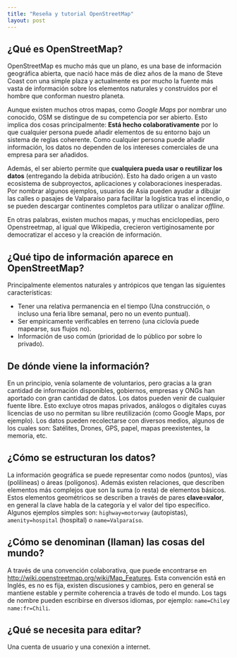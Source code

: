 ```yaml
---
title: "Reseña y tutorial OpenStreetMap"
layout: post
---
```

<!--
Temario:
- Qué es OpenStreetMap (mucho más que un mapa)
- Por qué es relevante (porque permite aplicar la filosofía open source a la información geográfica, del mismo modo que wikipedia la aplica a la información enciclopédica)
- De dónde viene la información (satélites, drones, gobierno, gps, papel, etc)
- Hacia dónde va la información (mapas, aplicaciones, subproyectos, empresas, ONGs, gobierno, etc)
- Cómo se estructura la información (claves=valores, nodos, vías, polígonos, relaciones)
- Cómo se denominan las cosas (convenciones dinámicas, wiki)
- Qué se necesita para editar (crear un usuario)
- Algunos ejemplos prácticos (mapear un monumento, un pasaje o un colegio)
- Cuáles son los límites prácticos de OSM y cómo complementarlo (carto, Qgis, javascript, etc)
-->

## ¿Qué es OpenStreetMap?

OpenStreetMap es mucho más que un plano, es una base de información geográfica abierta, que nació hace más de diez años de la mano de Steve Coast con una simple plaza y actualmente es por mucho la fuente más vasta de información sobre los elementos naturales y construídos por el hombre que conforman nuestro planeta.

Aunque existen muchos otros mapas, como *Google Maps* por nombrar uno conocido, OSM se distingue de su competencia por ser abierto. Esto implica dos cosas principalmente: **Está hecho colaborativamente** por lo que cualquier persona puede añadir elementos de su entorno bajo un sistema de reglas coherente. Como cualquier persona puede añadir información, los datos no dependen de los intereses comerciales de una empresa para ser añadidos.

Además, el ser abierto permite que **cualquiera pueda usar o reutilizar los datos** (entregando la debida atribución). Esto ha dado origen a un vasto ecosistema de subproyectos, aplicaciones y colaboraciones inesperadas. Por nombrar algunos ejemplos, usuarios de Asia pueden ayudar a dibujar las calles o pasajes de Valparaíso para facilitar la logística tras el incendio, o se pueden descargar continentes completos para utilizar o analizar *offline.*

En otras palabras, existen muchos mapas, y muchas enciclopedias, pero Openstreetmap, al igual que Wikipedia, crecieron vertiginosamente por democratizar el acceso y la creación de información.

## ¿Qué tipo de información aparece en OpenStreetMap?

Principalmente elementos naturales y antrópicos que tengan las siguientes características:
- Tener una relativa permanencia en el tiempo (Una construcción, o incluso una feria libre semanal, pero no un evento puntual).
- Ser empíricamente verificables en terreno (una ciclovía puede mapearse, sus flujos no).
- Información de uso común (prioridad de lo público por sobre lo privado).

## De dónde viene la información?

En un principio, venía solamente de voluntarios, pero gracias a la gran cantidad de información disponibles, gobiernos, empresas y ONGs han aportado con gran cantidad de datos. Los datos pueden venir de cualquier fuente libre. Esto excluye otros mapas privados, análogos o digitales cuyas licencias de uso no permitan su libre reutilización (como Google Maps, por ejemplo). Los datos pueden recolectarse con diversos medios, algunos de los cuales son: Satélites, Drones, GPS, papel, mapas preexistentes, la memoria, etc.

## ¿Cómo se estructuran los datos?

La información geográfica se puede representar como nodos (puntos), vías (polilíneas) o áreas (polígonos). Además existen relaciones, que describen elementos más complejos que son la suma (o resta) de elementos básicos.
Estos elementos geométricos se describen a través de pares **clave=valor**, en general la clave habla de la categoría y el valor del tipo específico. Algunos ejemplos simples son: `highway=motorway` (autopistas), `amenity=hospital` (hospital) o `name=Valparaíso`.

## ¿Cómo se denominan (llaman) las cosas del mundo?

A través de una convención colaborativa, que puede encontrarse en http://wiki.openstreetmap.org/wiki/Map_Features. Esta convención está en Inglés, es no es fija, existen discusiones y cambios, pero en general se mantiene estable y permite coherencia a través de todo el mundo. Los tags de nombre pueden escribirse en diversos idiomas, por ejemplo: `name=Chile`y `name:fr=Chili`.

## ¿Qué se necesita para editar?
Una cuenta de usuario y una conexión a internet.
